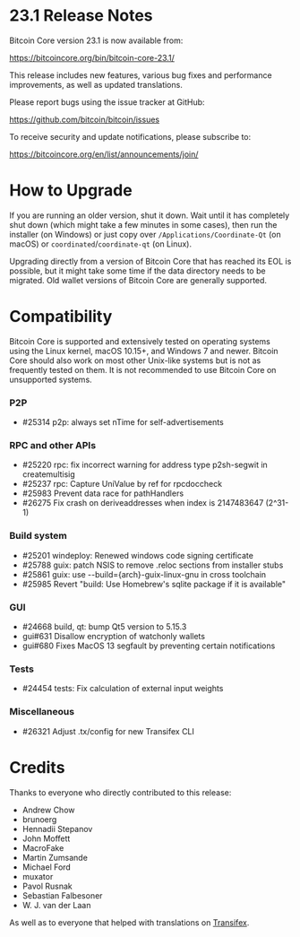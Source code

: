 23.1 Release Notes
==================

Bitcoin Core version 23.1 is now available from:

  <https://bitcoincore.org/bin/bitcoin-core-23.1/>

This release includes new features, various bug fixes and performance
improvements, as well as updated translations.

Please report bugs using the issue tracker at GitHub:

  <https://github.com/bitcoin/bitcoin/issues>

To receive security and update notifications, please subscribe to:

  <https://bitcoincore.org/en/list/announcements/join/>

How to Upgrade
==============

If you are running an older version, shut it down. Wait until it has completely
shut down (which might take a few minutes in some cases), then run the
installer (on Windows) or just copy over `/Applications/Coordinate-Qt` (on macOS)
or `coordinated`/`coordinate-qt` (on Linux).

Upgrading directly from a version of Bitcoin Core that has reached its EOL is
possible, but it might take some time if the data directory needs to be migrated. Old
wallet versions of Bitcoin Core are generally supported.

Compatibility
==============

Bitcoin Core is supported and extensively tested on operating systems
using the Linux kernel, macOS 10.15+, and Windows 7 and newer.  Bitcoin
Core should also work on most other Unix-like systems but is not as
frequently tested on them.  It is not recommended to use Bitcoin Core on
unsupported systems.

### P2P

- #25314 p2p: always set nTime for self-advertisements

### RPC and other APIs

- #25220 rpc: fix incorrect warning for address type p2sh-segwit in createmultisig
- #25237 rpc: Capture UniValue by ref for rpcdoccheck
- #25983 Prevent data race for pathHandlers
- #26275 Fix crash on deriveaddresses when index is 2147483647 (2^31-1)

### Build system

- #25201 windeploy: Renewed windows code signing certificate
- #25788 guix: patch NSIS to remove .reloc sections from installer stubs
- #25861 guix: use --build={arch}-guix-linux-gnu in cross toolchain
- #25985 Revert "build: Use Homebrew's sqlite package if it is available"

### GUI

- #24668 build, qt: bump Qt5 version to 5.15.3
- gui#631 Disallow encryption of watchonly wallets
- gui#680 Fixes MacOS 13 segfault by preventing certain notifications

### Tests

- #24454 tests: Fix calculation of external input weights

### Miscellaneous

- #26321 Adjust .tx/config for new Transifex CLI

Credits
=======

Thanks to everyone who directly contributed to this release:

- Andrew Chow
- brunoerg
- Hennadii Stepanov
- John Moffett
- MacroFake
- Martin Zumsande
- Michael Ford
- muxator
- Pavol Rusnak
- Sebastian Falbesoner
- W. J. van der Laan

As well as to everyone that helped with translations on
[Transifex](https://www.transifex.com/bitcoin/bitcoin/).
